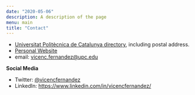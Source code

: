 ```yaml
---
date: "2020-05-06"
description: A description of the page
menu: main
title: "Contact"
---
```


* [Universitat Politècnica de Catalunya directory](https://directori.upc.edu/directori/dadesPersona.jsp?id=1003690), including postal address.
* [Personal Website](https://vicenc-fernandez.eu/)
* email: <vicenc.fernandez@upc.edu>

**Social Media**
* Twitter: [@vicencfernandez](https://twitter.com/vicencfernandez)
* LinkedIn: <https://www.linkedin.com/in/vicencfernandez/>
